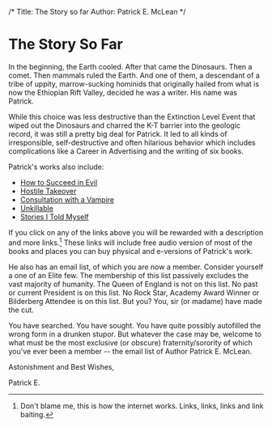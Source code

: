 /*
Title: The Story so far
Author: Patrick E. McLean
*/
# The Story So Far

In the beginning, the Earth cooled. After that came the Dinosaurs. Then a comet. Then mammals ruled the Earth. And one of them, a descendant of a tribe of uppity, marrow-sucking hominids that originally hailed from what is now the Ethiopian Rift Valley, decided he was a writer. His name was Patrick.

While this choice was less destructive than the Extinction Level Event  that wiped out the Dinosaurs and charred the K-T barrier into the geologic record, it was still a pretty big deal for Patrick. It led to all kinds of irresponsible, self-destructive and often hilarious behavior which includes complications like  a Career in Advertising and the writing of six books.

Patrick's works also include:

* [How to Succeed in Evil](#evil)
* [Hostile Takeover](#hostile)
* [Consultation with a Vampire](#vampire)
* [Unkillable](#unkillable)
* [Stories I Told Myself](#stories)


If you click on any of the links above you will be rewarded with a description and more links.[^blame] These links will include free audio version of most of the  books and places you can buy physical and e-versions of Patrick's work. 

He also has an email list, of which you are now a member. Consider yourself a one of an Elite few. The membership of this list passively excludes the vast majority of humanity. The Queen of England is not on this list. No past or current President is on this list. No Rock Star, Academy Award Winner or Bilderberg Attendee is on this list. But you? You, sir (or madame) have made the cut. 

You have searched. You have sought. You have quite possibly autofilled the wrong form in a drunken stupor. But whatever the case may be, welcome to what must be the most exclusive (or obscure) fraternity/sorority of which you've ever been a member -- the email list of Author Patrick E. McLean.

Astonishment and Best Wishes, 

Patrick E. 

[^blame]: Don't blame me, this is how the internet works. Links, links, links and link baiting.
